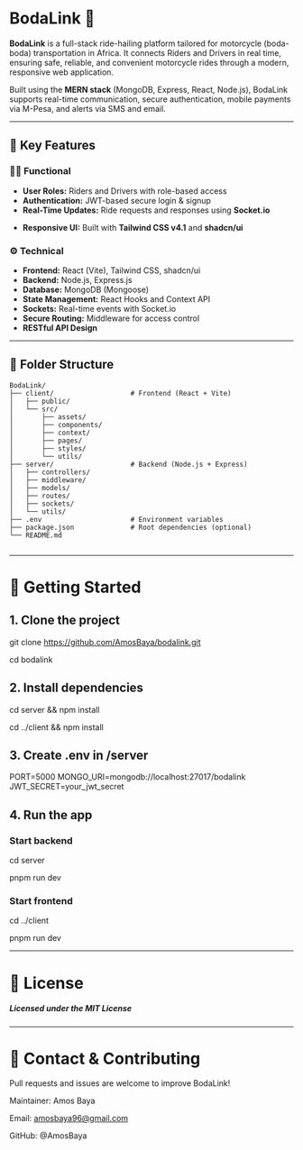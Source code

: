 # BodaLink 🛵

**BodaLink** is a full-stack ride-hailing platform tailored for motorcycle (boda-boda) transportation in Africa. It connects Riders and Drivers in real time, ensuring safe, reliable, and convenient motorcycle rides through a modern, responsive web application.

Built using the **MERN stack** (MongoDB, Express, React, Node.js), BodaLink supports real-time communication, secure authentication, mobile payments via M-Pesa, and alerts via SMS and email.

---

## 🚀 Key Features

### 🧑‍💻 Functional
- **User Roles:** Riders and Drivers with role-based access
- **Authentication:** JWT-based secure login & signup
- **Real-Time Updates:** Ride requests and responses using **Socket.io**
<!-- - **M-Pesa Integration:** Seamless mobile money transactions
- **SMS Alerts:** Powered by **Twilio** for trip and verification notifications
- **Email Notifications:** Transaction and support emails via **Nodemailer**
- **Profile Management:** Upload profile images using **Multer** -->
- **Responsive UI:** Built with **Tailwind CSS v4.1** and **shadcn/ui**

### ⚙️ Technical
- **Frontend:** React (Vite), Tailwind CSS, shadcn/ui
- **Backend:** Node.js, Express.js
- **Database:** MongoDB (Mongoose)
- **State Management:** React Hooks and Context API
- **Sockets:** Real-time events with Socket.io
- **Secure Routing:** Middleware for access control
- **RESTful API Design**

---

## 📁 Folder Structure

```text
BodaLink/
├── client/                   # Frontend (React + Vite)
│   ├── public/
│   └── src/
│       ├── assets/
│       ├── components/
│       ├── context/
│       ├── pages/
│       ├── styles/
│       └── utils/
├── server/                   # Backend (Node.js + Express)
│   ├── controllers/
│   ├── middleware/
│   ├── models/
│   ├── routes/
│   ├── sockets/
│   └── utils/
├── .env                      # Environment variables
├── package.json              # Root dependencies (optional)
└── README.md


```
---


# 🚀 Getting Started
## 1. Clone the project
 git clone https://github.com/AmosBaya/bodalink.git 

 cd bodalink

## 2. Install dependencies
cd server && npm install

cd ../client && npm install

## 3. Create .env in /server
PORT=5000
MONGO_URI=mongodb://localhost:27017/bodalink
JWT_SECRET=your_jwt_secret
<!-- MPESA_CONSUMER_KEY=your_mpesa_key
MPESA_CONSUMER_SECRET=your_mpesa_secret
TWILIO_SID=your_twilio_sid
TWILIO_AUTH_TOKEN=your_twilio_token
TWILIO_PHONE=your_twilio_number
EMAIL_USER=your_email
EMAIL_PASS=your_email_password -->

## 4. Run the app
### Start backend
cd server

pnpm run dev

### Start frontend
cd ../client

pnpm run dev

---

# 📄 License
##### Licensed under the MIT License

---

# 🤝 Contact & Contributing
Pull requests and issues are welcome to improve BodaLink!

Maintainer: Amos Baya

Email: amosbaya96@gmail.com

GitHub: @AmosBaya